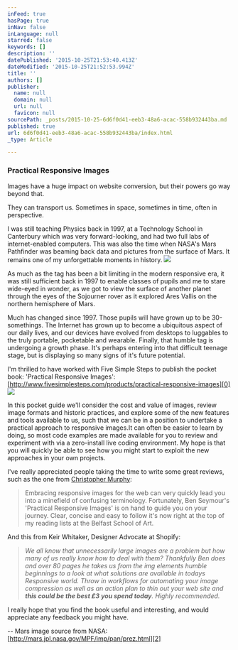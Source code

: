 ```yaml
---
inFeed: true
hasPage: true
inNav: false
inLanguage: null
starred: false
keywords: []
description: ''
datePublished: '2015-10-25T21:53:40.413Z'
dateModified: '2015-10-25T21:52:53.994Z'
title: ''
authors: []
publisher:
  name: null
  domain: null
  url: null
  favicon: null
sourcePath: _posts/2015-10-25-6d6f0d41-eeb3-48a6-acac-558b932443ba.md
published: true
url: 6d6f0d41-eeb3-48a6-acac-558b932443ba/index.html
_type: Article

---
```

### Practical Responsive Images

Images have a huge impact on website conversion, but their powers go way beyond that.

They can transport us. Sometimes in space, sometimes in time, often in perspective.

I was still teaching Physics back in 1997, at a Technology School in Canterbury which was very forward-looking, and had two full labs of internet-enabled computers. This was also the time when NASA's Mars Pathfinder was beaming back data and pictures from the surface of Mars. It remains one of my unforgettable moments in history.
![](https://the-grid-user-content.s3-us-west-2.amazonaws.com/e1de721c-1b1a-49de-9c2b-284cdda9f665.jpg)

As much as the tag has been a bit limiting in the modern responsive era, it was still sufficient back in 1997 to enable classes of pupils and me to stare wide-eyed in wonder, as we got to view the surface of another planet through the eyes of the Sojourner rover as it explored Ares Vallis on the northern hemisphere of Mars.

Much has changed since 1997\. Those pupils will have grown up to be 30-somethings. The Internet has grown up to become a ubiquitous aspect of our daily lives, and our devices have evolved from desktops to luggables to the truly portable, pocketable and wearable. Finally, that humble tag is undergoing a growth phase. It's perhaps entering into that difficult teenage stage, but is displaying so many signs of it's future potential.

I'm thrilled to have worked with Five Simple Steps to publish the pocket book: 'Practical Responsive Images':[http://www.fivesimplesteps.com/products/practical-responsive-images][0]
![](https://the-grid-user-content.s3-us-west-2.amazonaws.com/af90219a-86bf-454d-a7b1-86c8c074681f.png)

In this pocket guide we'll consider the cost and value of images, review image formats and historic practices, and explore some of the new features and tools available to us, such that we can be in a position to undertake a practical approach to responsive images.It can often be easier to learn by doing, so most code examples are made available for you to review and experiment with via a zero-install live coding environment. My hope is that you will quickly be able to see how you might start to exploit the new approaches in your own projects.

I've really appreciated people taking the time to write some great reviews, such as the one from [Christopher Murphy][1]:

> Embracing responsive images for the web can very quickly lead you into a minefield of confusing terminology. Fortunately, Ben Seymour's 'Practical Responsive Images' is on hand to guide you on your journey. Clear, concise and easy to follow it's now right at the top of my reading lists at the Belfast School of Art.

And this from Keir Whitaker, Designer Advocate at Shopify:

> _We all know that unnecessarily large images are a problem but how many of us really know how to deal with them? Thankfully Ben does and over 80 pages he takes us from the img elements humble beginnings to a look at what solutions are available in todays Responsive world. Throw in workflows for automating your image compression as well as an action plan to thin out your web site and _**_this could be the best £3 you spend today_**_. Highly recommended._

I really hope that you find the book useful and interesting, and would appreciate any feedback you might have.

-- Mars image source from NASA:[http://mars.jpl.nasa.gov/MPF/imp/pan/prez.html][2]

[0]: http://www.fivesimplesteps.com/products/practical-responsive-images
[1]: https://twitter.com/fehler
[2]: http://mars.jpl.nasa.gov/MPF/imp/pan/prez.html